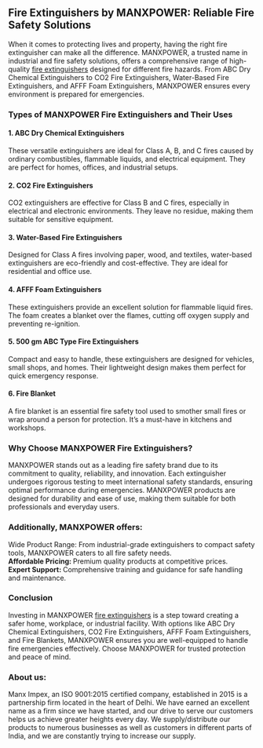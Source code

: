 <h2>Fire Extinguishers by MANXPOWER: Reliable Fire Safety Solutions</h2>
When it comes to protecting lives and property, having the right fire extinguisher can make all the difference. MANXPOWER, a trusted name in industrial and fire safety solutions, offers a comprehensive range of high-quality <a href="https://manximpex.com/fire-extinguisher-2/" title="fire extinguishers" alt"fire extinguishers" <a>fire extinguishers</a> designed for different fire hazards. From ABC Dry Chemical Extinguishers to CO2 Fire Extinguishers, Water-Based Fire Extinguishers, and AFFF Foam Extinguishers, MANXPOWER ensures every environment is prepared for emergencies.<br>
<h3>Types of MANXPOWER Fire Extinguishers and Their Uses</h3>
<h4>1. ABC Dry Chemical Extinguishers</h4>
These versatile extinguishers are ideal for Class A, B, and C fires caused by ordinary combustibles, flammable liquids, and electrical equipment. They are perfect for homes, offices, and industrial setups.<br>
<h4>2. CO2 Fire Extinguishers</h4>
CO2 extinguishers are effective for Class B and C fires, especially in electrical and electronic environments. They leave no residue, making them suitable for sensitive equipment.<br>
<h4>3. Water-Based Fire Extinguishers</h4>
Designed for Class A fires involving paper, wood, and textiles, water-based extinguishers are eco-friendly and cost-effective. They are ideal for residential and office use.<br>
<h4>4. AFFF Foam Extinguishers</h4>
These extinguishers provide an excellent solution for flammable liquid fires. The foam creates a blanket over the flames, cutting off oxygen supply and preventing re-ignition.<br>
<h4>5. 500 gm ABC Type Fire Extinguishers</h4>
Compact and easy to handle, these extinguishers are designed for vehicles, small shops, and homes. Their lightweight design makes them perfect for quick emergency response.<br>
<h4>6. Fire Blanket</h4>
A fire blanket is an essential fire safety tool used to smother small fires or wrap around a person for protection. It’s a must-have in kitchens and workshops.<br>
<h3>Why Choose MANXPOWER Fire Extinguishers?</h3>
MANXPOWER stands out as a leading fire safety brand due to its commitment to quality, reliability, and innovation. Each extinguisher undergoes rigorous testing to meet international safety standards, ensuring optimal performance during emergencies. MANXPOWER products are designed for durability and ease of use, making them suitable for both professionals and everyday users.<br>
<h3>Additionally, MANXPOWER offers:</h3>
Wide Product Range: From industrial-grade extinguishers to compact safety tools, MANXPOWER caters to all fire safety needs.<br>
<b>Affordable Pricing: </b> Premium quality products at competitive prices.<br>
<b>Expert Support: </b> Comprehensive training and guidance for safe handling and maintenance.<br>
<h3>Conclusion</h3>
Investing in MANXPOWER <a href="https://manximpex.com/fire-extinguisher-2/" title="fire extinguishers" alt"fire extinguishers" <a>fire extinguishers</a> is a step toward creating a safer home, workplace, or industrial facility. With options like ABC Dry Chemical Extinguishers, CO2 Fire Extinguishers, AFFF Foam Extinguishers, and Fire Blankets, MANXPOWER ensures you are well-equipped to handle fire emergencies effectively. Choose MANXPOWER for trusted protection and peace of mind.<br>
<h3>About us:</h3>
Manx Impex, an ISO 9001:2015 certified company, established in 2015 is a partnership firm located in the heart of Delhi. We have earned an excellent name as a firm since we have started, and our drive to serve our customers helps us achieve greater heights every day. We supply/distribute our products to numerous businesses as well as customers in different parts of India, and we are constantly trying to increase our supply.<br>
